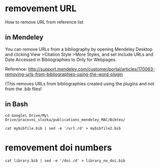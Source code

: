 # removement URL
How to remove URL from reference list

## in Mendeley

You can remove URLs from a bibliography by opening Mendeley Desktop and clicking View >Citation Style >More Styles, and set Include URLs and Date Accessed in Bibliographies to Only for Webpages.

Reference: http://support.mendeley.com/customer/portal/articles/170063-removing-urls-from-bibliographies-using-the-word-plugin

(This removes URLs from bibliographies created using the plugins and not from the .bib files!

## in Bash

```
cd Google\ Drive/My\ Drive/pracovni_slozka/publications_mendeley_MAC/Bibtex/

cat mybibfile.bib | sed -e '/url /d' > mybibfile2.bib
```

# removement doi numbers

```
cat library.bib | sed -e '/doi /d' > library_no_doi.bib
```
